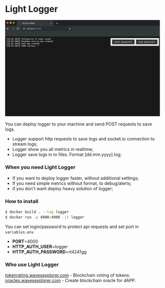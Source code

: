 # Light Logger
![](https://github.com/philsitumorang/logger/blob/master/logger1.jpg?raw=true)

You can deploy logger to your machine and send POST requests to save logs.
- Logger support http requests to save logs and socket.io connection to stream logs;
- Logger show you all metrics in realtime;
- Logger save logs in to files. Format [dd.mm.yyyy].log;

### When you need Light Logger
- If you want to deploy logger faster, without additional settings;
- If you need simple metrics without format, to debug/alerts;
- if you don't want deploy heavy solution of logger;

### How to install
```bash
$ docker build . --tag logger
$ docker run -p 4000:4000 -it logger
```
You can set login/password to protect api requests and set port in `variables.env`
- **PORT**=4000
- **HTTP_AUTH_USER**=logger
- **HTTP_AUTH_PASSWORD**=rt4241gg


### Who use Light Logger
[tokenrating.wavesexplorer.com](https://tokenrating.wavesexplorer.com) - Blockchain voting of tokens.
[oracles.wavesexplorer.com](https://oracles.wavesexplorer.com) - Create blockchain oracle for dAPP.